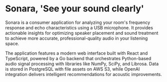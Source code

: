 # Sonara, 'See your sound clearly'

Sonara is a consumer application for analyzing your room's frequency response and echo characteristics using a USB microphone. It provides actionable insights for optimizing speaker placement and sound treatment to achieve more accurate, professional-quality audio in your listening space.

The application features a modern web interface built with React and TypeScript, powered by a Go backend that orchestrates Python-based audio signal processing with libraries like NumPy, SciPy, and Librosa. Data is stored in PostgreSQL with file assets on AWS S3, while OpenAI integration delivers intelligent recommendations for acoustic improvements.